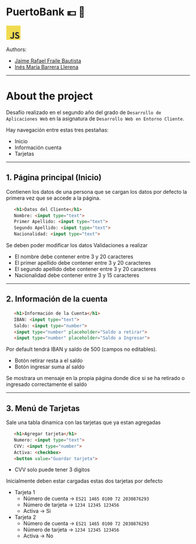 # PuertoBank :euro: :bank:
<a href="https://developer.mozilla.org/en-US/docs/Web/JavaScript" target="_blank" rel="noreferrer"> <img src="https://raw.githubusercontent.com/devicons/devicon/master/icons/javascript/javascript-original.svg" alt="javascript" width="40" height="40"/> </a> 

Authors: 
+ [Jaime Rafael Fraile Bautista](https://github.com/Sp3cTRe02)
+ [Inés María Barrera Llerena](https://github.com/NessiTheLakeMonster)

----

# About the project

Desafío realizado en el segundo año del grado de ``Desarrollo de Aplicaciones Web`` en la asignatura de ``Desarrollo Web en Entorno Cliente``.

Hay navegación entre estas tres pestañas:
+ Inicio
+ Información cuenta
+ Tarjetas

------
## 1. Página principal (Inicio)

Contienen los datos de una persona que se cargan los datos por defecto la primera 
vez que se accede a la página.

 ``` html
	<h1>Datos del Cliente</h1>
	Nombre: <input type="text">
	Primer Apellido: <input type="text">
	Segundo Apellido: <input type="text">
	Nacionalidad: <input type="text">
```

Se deben poder modificar los datos
Validaciones a realizar
+ El nombre debe contener entre 3 y 20 caracteres
+ El primer apellido debe contener entre 3 y 20 caracteres
+ El segundo apellido debe contener entre 3 y 20 caracteres
+ Nacionalidad debe contener entre 3 y 15 caracteres

-------
## 2. Información de la cuenta

 ``` html
	<h1>Información de la Cuenta</h1>
	IBAN: <input type="text">
	Saldo: <input type="number">
	<input type="number" placeholder="Saldo a retirar">
	<input type="number" placeholder="Saldo a Ingresar">
```

Por default tendrá IBAN y saldo de 500 (campos no editables).

+ Botón retirar resta a el saldo
+ Botón ingresar suma al saldo

Se mostrara un mensaje en la propia página donde dice si se ha retirado o ingresado
correctamente el saldo

-----
## 3. Menú de Tarjetas

Sale una tabla dinamica con las tarjetas que ya estan agregadas

 ``` html
	<h1>Agregar tarjeta</h1>
	Numero: <input type="text">
	CVV: <input type="number">
	Activa: <checkbox>
	<button value="Guardar tarjeta">
```

+ CVV solo puede tener 3 digitos

Inicialmente deben estar cargadas estas dos tarjetas por defecto
+ Tarjeta 1
	+ Número de cuenta -> ``ES21 1465 0100 72 2030876293``
	+ Número de tarjeta -> ``1234 12345 123456``
	+ Activa -> Si
+ Tarjeta 2
	+ Número de cuenta -> ``ES21 1465 0100 72 2030876293``
	+ Número de tarjeta -> ``1234 12345 123456``
	+ Activa -> No
